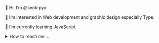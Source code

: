  👋 Hi, I’m @seok-pyo
 
 👀 I’m interested in Web development and graphic design especially Type.
 
 🌱 I’m currently learning JavaScript.
 
 
 <details>
   <summary>How to reach me ...  </summary>
   <br>
   
    📫 hongseokpyou@gmail.com
 </details>

<!---
seok-pyo/seok-pyo is a ✨ special ✨ repository because its `README.md` (this file) appears on your GitHub profile.
You can click the Preview link to take a look at your changes.
--->
